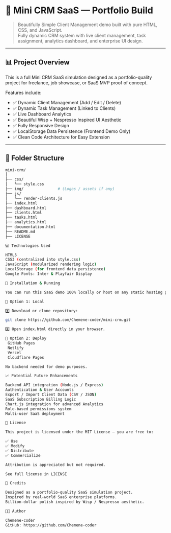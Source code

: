 # 🚀 Mini CRM SaaS — Portfolio Build

> Beautifully Simple Client Management demo built with pure HTML, CSS, and JavaScript.  
> Fully dynamic CRM system with live client management, task assignment, analytics dashboard, and enterprise UI design.

---

## 📊 Project Overview

This is a full Mini CRM SaaS simulation designed as a portfolio-quality project for freelance, job showcase, or SaaS MVP proof of concept.

Features include:

- ✅ Dynamic Client Management (Add / Edit / Delete)
- ✅ Dynamic Task Management (Linked to Clients)
- ✅ Live Dashboard Analytics
- ✅ Beautiful Wisp + Nespresso Inspired UI Aesthetic
- ✅ Fully Responsive Design
- ✅ LocalStorage Data Persistence (Frontend Demo Only)
- ✅ Clean Code Architecture for Easy Extension

---

## 📂 Folder Structure

```bash
mini-crm/
│
├── css/
│   └── style.css
├── img/               # (Logos / assets if any)
├── js/
│   └── render-clients.js
├── index.html
├── dashboard.html
├── clients.html
├── tasks.html
├── analytics.html
├── documentation.html
├── README.md
├── LICENSE

💻 Technologies Used

HTML5
CSS3 (centralized into style.css)
JavaScript (modularized rendering logic)
LocalStorage (for frontend data persistence)
Google Fonts: Inter & Playfair Display

🔧 Installation & Running

You can run this SaaS demo 100% locally or host on any static hosting platform:

🔨 Option 1: Local

1️⃣ Download or clone repository:

git clone https://github.com/Chemene-coder/mini-crm.git 

2️⃣ Open index.html directly in your browser.

🔨 Option 2: Deploy
 GitHub Pages
 Netlify
 Vercel
 Cloudflare Pages

No backend needed for demo purposes.

📈 Potential Future Enhancements

Backend API integration (Node.js / Express)
Authentication & User Accounts
Export / Import Client Data (CSV / JSON)
SaaS Subscription Billing Logic
Chart.js integration for advanced Analytics
Role-based permissions system
Multi-user SaaS deployment

📃 License

This project is licensed under the MIT License — you are free to:

✅ Use
✅ Modify
✅ Distribute
✅ Commercialize

Attribution is appreciated but not required.

See full license in LICENSE

🙏 Credits

Designed as a portfolio-quality SaaS simulation project.
Inspired by real-world SaaS enterprise platforms.
Billion-dollar polish inspired by Wisp / Nespresso aesthetic.

👨‍💻 Author

Chemene-coder
GitHub: https://github.com/Chemene-coder
